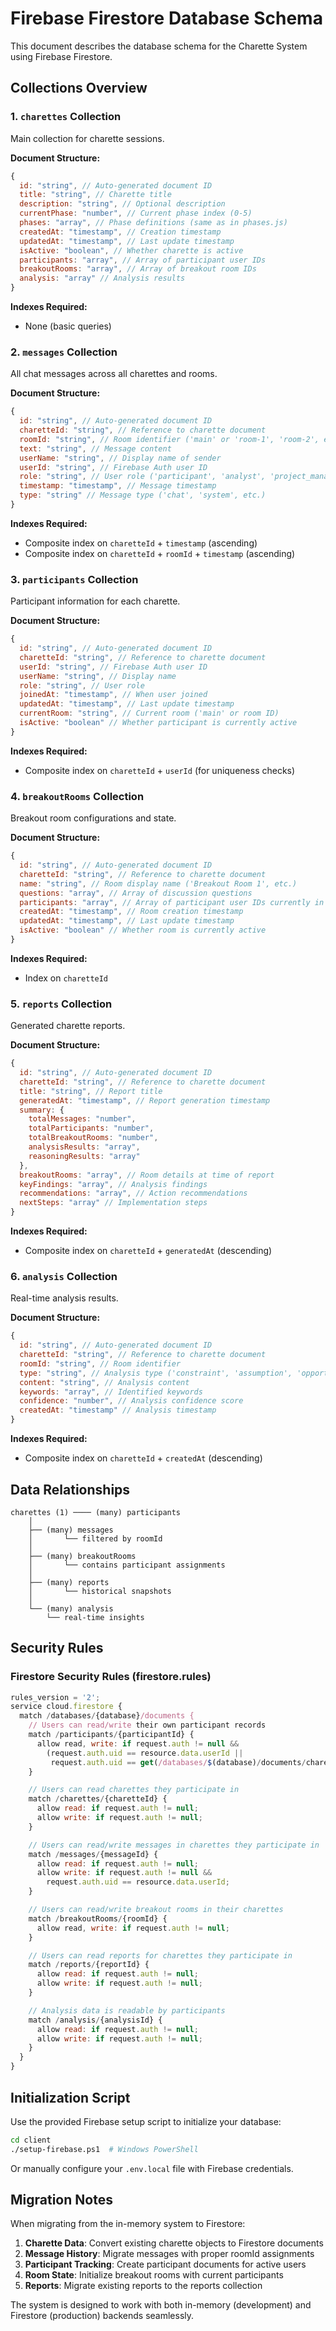 # Firebase Firestore Database Schema

This document describes the database schema for the Charette System using Firebase Firestore.

## Collections Overview

### 1. `charettes` Collection
Main collection for charette sessions.

**Document Structure:**
```javascript
{
  id: "string", // Auto-generated document ID
  title: "string", // Charette title
  description: "string", // Optional description
  currentPhase: "number", // Current phase index (0-5)
  phases: "array", // Phase definitions (same as in phases.js)
  createdAt: "timestamp", // Creation timestamp
  updatedAt: "timestamp", // Last update timestamp
  isActive: "boolean", // Whether charette is active
  participants: "array", // Array of participant user IDs
  breakoutRooms: "array", // Array of breakout room IDs
  analysis: "array" // Analysis results
}
```

**Indexes Required:**
- None (basic queries)

### 2. `messages` Collection
All chat messages across all charettes and rooms.

**Document Structure:**
```javascript
{
  id: "string", // Auto-generated document ID
  charetteId: "string", // Reference to charette document
  roomId: "string", // Room identifier ('main' or 'room-1', 'room-2', etc.)
  text: "string", // Message content
  userName: "string", // Display name of sender
  userId: "string", // Firebase Auth user ID
  role: "string", // User role ('participant', 'analyst', 'project_manager')
  timestamp: "timestamp", // Message timestamp
  type: "string" // Message type ('chat', 'system', etc.)
}
```

**Indexes Required:**
- Composite index on `charetteId` + `timestamp` (ascending)
- Composite index on `charetteId` + `roomId` + `timestamp` (ascending)

### 3. `participants` Collection
Participant information for each charette.

**Document Structure:**
```javascript
{
  id: "string", // Auto-generated document ID
  charetteId: "string", // Reference to charette document
  userId: "string", // Firebase Auth user ID
  userName: "string", // Display name
  role: "string", // User role
  joinedAt: "timestamp", // When user joined
  updatedAt: "timestamp", // Last update timestamp
  currentRoom: "string", // Current room ('main' or room ID)
  isActive: "boolean" // Whether participant is currently active
}
```

**Indexes Required:**
- Composite index on `charetteId` + `userId` (for uniqueness checks)

### 4. `breakoutRooms` Collection
Breakout room configurations and state.

**Document Structure:**
```javascript
{
  id: "string", // Auto-generated document ID
  charetteId: "string", // Reference to charette document
  name: "string", // Room display name ('Breakout Room 1', etc.)
  questions: "array", // Array of discussion questions
  participants: "array", // Array of participant user IDs currently in room
  createdAt: "timestamp", // Room creation timestamp
  updatedAt: "timestamp", // Last update timestamp
  isActive: "boolean" // Whether room is currently active
}
```

**Indexes Required:**
- Index on `charetteId`

### 5. `reports` Collection
Generated charette reports.

**Document Structure:**
```javascript
{
  id: "string", // Auto-generated document ID
  charetteId: "string", // Reference to charette document
  title: "string", // Report title
  generatedAt: "timestamp", // Report generation timestamp
  summary: {
    totalMessages: "number",
    totalParticipants: "number",
    totalBreakoutRooms: "number",
    analysisResults: "array",
    reasoningResults: "array"
  },
  breakoutRooms: "array", // Room details at time of report
  keyFindings: "array", // Analysis findings
  recommendations: "array", // Action recommendations
  nextSteps: "array" // Implementation steps
}
```

**Indexes Required:**
- Composite index on `charetteId` + `generatedAt` (descending)

### 6. `analysis` Collection
Real-time analysis results.

**Document Structure:**
```javascript
{
  id: "string", // Auto-generated document ID
  charetteId: "string", // Reference to charette document
  roomId: "string", // Room identifier
  type: "string", // Analysis type ('constraint', 'assumption', 'opportunity')
  content: "string", // Analysis content
  keywords: "array", // Identified keywords
  confidence: "number", // Analysis confidence score
  createdAt: "timestamp" // Analysis timestamp
}
```

**Indexes Required:**
- Composite index on `charetteId` + `createdAt` (descending)

## Data Relationships

```
charettes (1) ──── (many) participants
    │
    ├── (many) messages
    │       └── filtered by roomId
    │
    ├── (many) breakoutRooms
    │       └── contains participant assignments
    │
    ├── (many) reports
    │       └── historical snapshots
    │
    └── (many) analysis
        └── real-time insights
```

## Security Rules

### Firestore Security Rules (firestore.rules)

```javascript
rules_version = '2';
service cloud.firestore {
  match /databases/{database}/documents {
    // Users can read/write their own participant records
    match /participants/{participantId} {
      allow read, write: if request.auth != null &&
        (request.auth.uid == resource.data.userId ||
         request.auth.uid == get(/databases/$(database)/documents/charettes/$(resource.data.charetteId)).data.createdBy);
    }

    // Users can read charettes they participate in
    match /charettes/{charetteId} {
      allow read: if request.auth != null;
      allow write: if request.auth != null;
    }

    // Users can read/write messages in charettes they participate in
    match /messages/{messageId} {
      allow read: if request.auth != null;
      allow write: if request.auth != null &&
        request.auth.uid == resource.data.userId;
    }

    // Users can read/write breakout rooms in their charettes
    match /breakoutRooms/{roomId} {
      allow read, write: if request.auth != null;
    }

    // Users can read reports for charettes they participate in
    match /reports/{reportId} {
      allow read: if request.auth != null;
      allow write: if request.auth != null;
    }

    // Analysis data is readable by participants
    match /analysis/{analysisId} {
      allow read: if request.auth != null;
      allow write: if request.auth != null;
    }
  }
}
```

## Initialization Script

Use the provided Firebase setup script to initialize your database:

```bash
cd client
./setup-firebase.ps1  # Windows PowerShell
```

Or manually configure your `.env.local` file with Firebase credentials.

## Migration Notes

When migrating from the in-memory system to Firestore:

1. **Charette Data**: Convert existing charette objects to Firestore documents
2. **Message History**: Migrate messages with proper roomId assignments
3. **Participant Tracking**: Create participant documents for active users
4. **Room State**: Initialize breakout rooms with current participants
5. **Reports**: Migrate existing reports to the reports collection

The system is designed to work with both in-memory (development) and Firestore (production) backends seamlessly.
